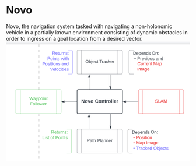 # Novo
Novo, the navigation system tasked with navigating a non-holonomic vehicle in a partially known environment consisting of dynamic obstacles in order to ingress on a goal location from a desired vector.
![Flow Chart](https://github.com/nosv1/novo/raw/develop/high_level_flow_chart_v1.0.png)